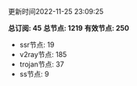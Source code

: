 更新时间2022-11-25 23:09:25

**总订阅: 45**
**总节点: 1219**
**有效节点: 250**
- ssr节点: 19
- v2ray节点: 185
- trojan节点: 37
- ss节点: 9
